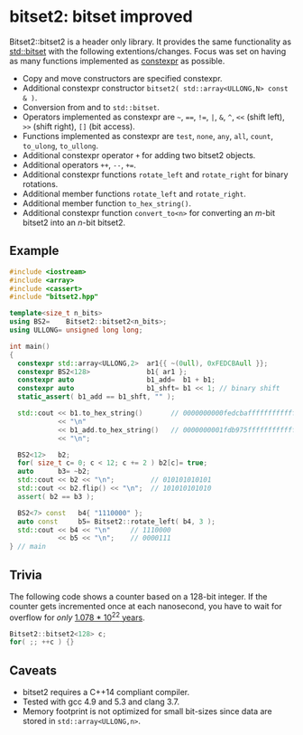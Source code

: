 # bitset2: bitset improved

Bitset2::bitset2 is a header only library. It provides the same functionality as [std::bitset](http://en.cppreference.com/w/cpp/utility/bitset) with the
following extentions/changes. Focus was set on having as many functions
implemented as [constexpr](http://en.cppreference.com/w/cpp/language/constexpr)
as possible.
* Copy and move constructors are specified constexpr.
* Additional constexpr constructor `bitset2( std::array<ULLONG,N> const & )`.
* Conversion from and to `std::bitset`.
* Operators implemented as constexpr are `~`, `==`, `!=`, `|`, `&`, `^`, `<<` (shift left), `>>` (shift right), `[]` (bit access).
* Functions implemented as constexpr are `test`, `none`, `any`, `all`, `count`, `to_ulong`, `to_ullong`.
* Additional constexpr operator `+` for adding two bitset2 objects.
* Additional operators `++`, `--`, `+=`.
* Additional constexpr functions `rotate_left` and `rotate_right` for binary rotations.
* Additional member functions `rotate_left` and `rotate_right`.
* Additional member function `to_hex_string()`.
* Additional constexpr function `convert_to<n>` for converting an *m*-bit bitset2 into an *n*-bit bitset2.

## Example
```.cpp
#include <iostream>
#include <array>
#include <cassert>
#include "bitset2.hpp"

template<size_t n_bits>
using BS2=    Bitset2::bitset2<n_bits>;
using ULLONG= unsigned long long;

int main()
{
  constexpr std::array<ULLONG,2>  ar1{{ ~(0ull), 0xFEDCBAull }};
  constexpr BS2<128>              b1{ ar1 };
  constexpr auto                  b1_add=  b1 + b1;
  constexpr auto                  b1_shft= b1 << 1; // binary shift
  static_assert( b1_add == b1_shft, "" );

  std::cout << b1.to_hex_string()       // 0000000000fedcbaffffffffffffffff
            << "\n"
            << b1_add.to_hex_string()   // 0000000001fdb975fffffffffffffffe
            << "\n";

  BS2<12>   b2;
  for( size_t c= 0; c < 12; c += 2 ) b2[c]= true;
  auto      b3= ~b2;
  std::cout << b2 << "\n";         // 010101010101
  std::cout << b2.flip() << "\n";  // 101010101010
  assert( b2 == b3 );

  BS2<7> const   b4{ "1110000" };
  auto const     b5= Bitset2::rotate_left( b4, 3 );
  std::cout << b4 << "\n"     // 1110000
            << b5 << "\n";    // 0000111
} // main
```

## Trivia
The following code shows a counter based on a 128-bit integer. If the
counter gets incremented once at each nanosecond, you have to wait for
overflow for *only* [1.078 * 10<sup>22</sup> years](http://www.wolframalpha.com/input/?i=2%5E128+nanoseconds).
```.cpp
Bitset2::bitset2<128> c;
for( ;; ++c ) {}
```

## Caveats
* bitset2 requires a C++14 compliant compiler.
* Tested with gcc 4.9 and 5.3 and clang 3.7.
* Memory footprint is not optimized for small bit-sizes since data are stored in `std::array<ULLONG,n>`.
